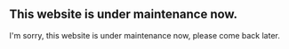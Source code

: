 ## This website is under maintenance now.

I'm sorry, this website is under maintenance now, please come back later.


